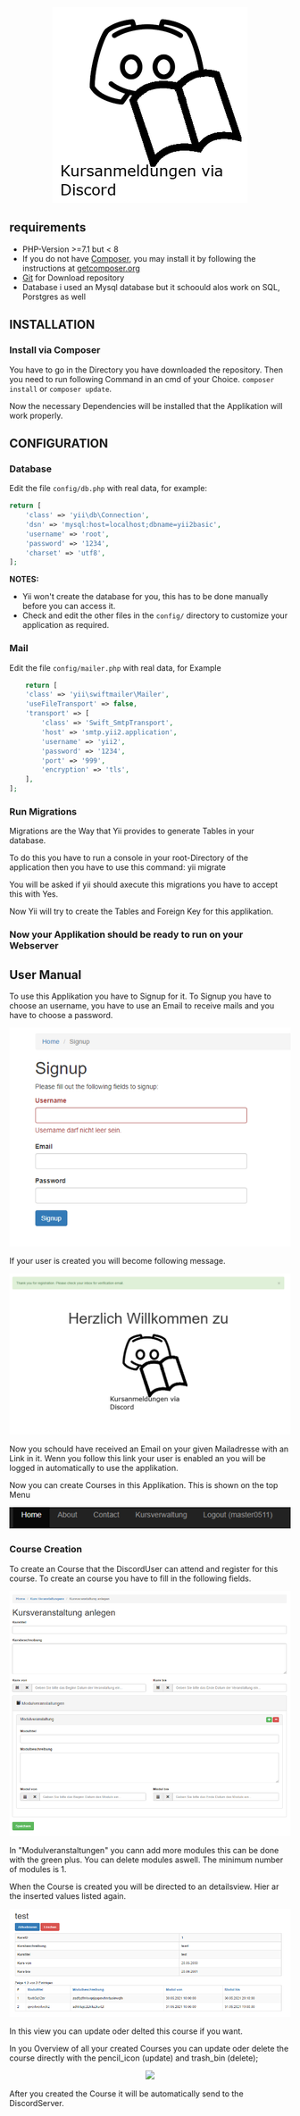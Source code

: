 <p align="center">
        <img src=".\web\images\symbolApplikation.png">
</p>


## requirements

* PHP-Version >=7.1 but  < 8
* If you do not have [Composer](http://getcomposer.org/), you may install it by following the instructions
at [getcomposer.org](http://getcomposer.org/doc/00-intro.md#installation-nix)   
* [Git](https://git-scm.com/) for Download repository 
* Database i used an Mysql database but it schoould alos work on SQL, Porstgres as well


INSTALLATION
------------

### Install via Composer
You have to go in the Directory you have downloaded the repository. Then you need to run following Command in an cmd of your Choice.
`composer install` or `composer update`. 

Now the necessary Dependencies will be installed that the Applikation will work properly.

CONFIGURATION
-------------

### Database

Edit the file `config/db.php` with real data, for example:

```php
return [
    'class' => 'yii\db\Connection',
    'dsn' => 'mysql:host=localhost;dbname=yii2basic',
    'username' => 'root',
    'password' => '1234',
    'charset' => 'utf8',
];
```

**NOTES:**
- Yii won't create the database for you, this has to be done manually before you can access it.
- Check and edit the other files in the `config/` directory to customize your application as required.

### Mail

Edit the file `config/mailer.php` with real data, for  Example
```php
    return [
    'class' => 'yii\swiftmailer\Mailer',
    'useFileTransport' => false,
    'transport' => [
        'class' => 'Swift_SmtpTransport',
        'host' => 'smtp.yii2.application',
        'username' => 'yii2',
        'password' => '1234',
        'port' => '999',
        'encryption' => 'tls',
    ],
];
```

### Run Migrations
Migrations are the Way that Yii provides to generate Tables in your database.

To do this you have to run a console in your root-Directory of the application then you have to use this command: yii migrate  

You will be asked if yii should axecute this migrations you have to accept this with Yes.

Now Yii will try to create the Tables and Foreign Key for this applikation.


### Now your Applikation should be ready to run on your Webserver



User Manual
-------------

To use this Applikation you have to Signup for it. To Signup you have to choose an username, you have to use an Email to receive mails and you have to choose a password.

<p align="center">
        <img src=".\web\images\usage_webapplikation\Signup_form.png">
</p>

If your user is created you will become following message.

<p align="center">
        <img src=".\web\images\usage_webapplikation\Signup_form_result.png">
</p>

Now you schould have received an Email on your given Mailadresse with an Link in it. Wenn you follow this link your user is enabled an you will be logged in automatically to use the applikation.

Now you can create Courses in this Applikation. This is shown on the top Menu
<p align="center">
        <img src=".\web\images\usage_webapplikation\logged_in.png">
</p>

### Course Creation

To create an Course that the DiscordUser can attend and register for this course.
To create an course you have to fill in the following fields.

<p align="center">
        <img src=".\web\images\usage_webapplikation\kurs_veranstaltung anlegen.png">
</p>

In "Modulveranstaltungen" you cann add more modules this can be done with the green plus. You can delete modules aswell. The minimum number of modules is 1.

When the Course is created you will be directed to an detailsview. Hier ar the inserted values listed again.
<p align="center">
        <img src=".\web\images\usage_webapplikation\kurs_details.png">
</p>

In this view you can update oder delted this course if you want.


In you Overview of all your created Courses you can update oder delete the course directly with the pencil_icon (update) and trash_bin (delete);

<p align="center">
        <img src=".\web\images\usage_webapplikation\kurs_veranstaltungen_überischt.png">
</p>

After you created the Course it will be automatically send to the DiscordServer. 